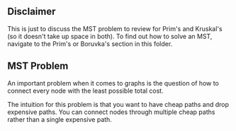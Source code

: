 ## Disclaimer
This is just to discuss the MST problem to review for Prim's and Kruskal's (so it doesn't take up space in both). To find out how to solve an MST, navigate to the Prim's or Boruvka's section in this folder.

## MST Problem
An important problem when it comes to graphs is the question of how to connect every node with the least possible total cost.

The intuition for this problem is that you want to have cheap paths and drop expensive paths. You can connect nodes through multiple cheap paths rather than a single expensive path.
